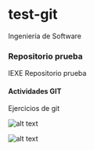 # test-git
Ingeniería de Software

### Repositorio prueba

IEXE Repositorio prueba 

 #### Actividades GIT
 
 Ejercicios de git
 

![alt text](https://ibb.co/jRhmq97)

![alt text](https://ibb.co/GW3Kj44)